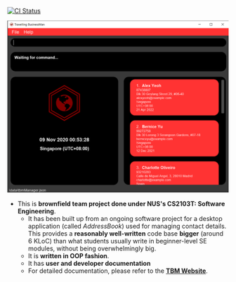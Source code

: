[![CI Status](https://github.com/AY2021S1-CS2103T-F11-4/tp/workflows/Java%20CI/badge.svg)](https://github.com/AY2021S1-CS2103T-F11-4/tp/actions)

![Ui](docs/images/Ui.png)

* This is **brownfield team project done under NUS's CS2103T: Software Engineering**.<br>
   * It has been built up from an ongoing software project for a desktop application (called _AddressBook_) used for managing contact details. This provides a **reasonably well-written** code base **bigger** (around 6 KLoC) than what students usually write in beginner-level SE modules, without being overwhelmingly big.
   * It is **written in OOP fashion**.
   * It has **user and developer documentation**
   * For detailed documentation, please refer to the **[TBM Website](https://ay2021s1-cs2103t-f11-4.github.io/tp/)**.

